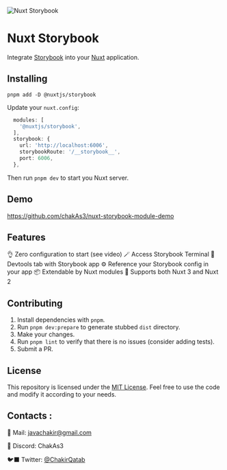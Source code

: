 ![Nuxt Storybook](https://github.com/nuxt-modules/storybook/assets/904724/0396b16c-be9b-4b0d-83b5-5e35dd8298df)

# Nuxt Storybook

Integrate [Storybook](http://storybook.js.org) into your [Nuxt](https://nuxt.com) application.

## Installing

```
pnpm add -D @nuxtjs/storybook
```

Update your `nuxt.config`:

```ts
  modules: [
    '@nuxtjs/storybook',
  ],
  storybook: {
    url: 'http://localhost:6006',
    storybookRoute: '/__storybook__',
    port: 6006,
  },
```

Then run `pnpm dev` to start you Nuxt server.

## Demo

https://github.com/chakAs3/nuxt-storybook-module-demo

## Features

👌  Zero configuration to start (see video)
🪄  Access Storybook Terminal
🎨  Devtools tab with Storybook app
⚙️  Reference your Storybook config in your app
📦  Extendable by Nuxt modules
🚀  Supports both Nuxt 3 and Nuxt 2

## Contributing

1. Install dependencies with `pnpm`.
2. Run `pnpm dev:prepare` to generate stubbed `dist` directory.
3. Make your changes.
4. Run `pnpm lint`  to verify that there is no issues (consider adding tests).
5. Submit a PR.

## License

This repository is licensed under the [MIT License](LICENSE). Feel free to use the code and modify it according to your needs.

## Contacts :

🔖 Mail: javachakir@gmail.com

💬 Discord: ChakAs3

🐦‍⬛ Twitter: [@ChakirQatab](https://twitter.com/ChakirQatab)
